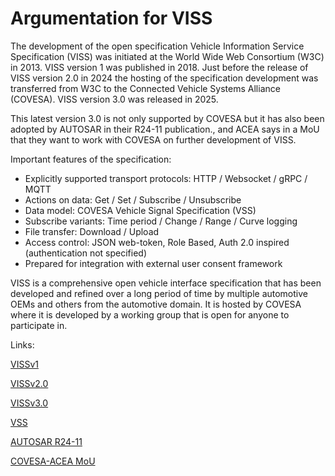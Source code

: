 # Argumentation for VISS

The development of the open specification Vehicle Information Service Specification (VISS) was initiated at the World Wide Web Consortium (W3C) in 2013. VISS version 1 was published in 2018. Just before the release of VISS version 2.0 in 2024 the hosting of the specification development was transferred from W3C to the Connected Vehicle Systems Alliance (COVESA). VISS version 3.0 was released in 2025.

This latest version 3.0 is not only supported by COVESA but it has also been adopted by AUTOSAR in their R24-11 publication., and ACEA says in a MoU that they want to work with COVESA on further development of VISS.

Important features of the specification:

* Explicitly supported transport protocols: HTTP / Websocket / gRPC / MQTT
* Actions on data: Get / Set / Subscribe / Unsubscribe
* Data model: COVESA Vehicle Signal Specification (VSS)
* Subscribe variants: Time period / Change / Range / Curve logging
* File transfer: Download / Upload
* Access control: JSON web-token, Role Based, Auth 2.0 inspired (authentication not specified)
* Prepared for integration with external user consent framework


VISS is a comprehensive  open vehicle interface specification that has been developed and refined over a long period of time by multiple automotive OEMs and others from the automotive domain. It is hosted by COVESA where it is developed by a working group that is open for anyone to participate in.


Links:

[VISSv1](https://www.w3.org/TR/vehicle-information-service/)

[VISSv2.0](https://github.com/COVESA/vehicle-information-service-specification/releases/tag/v2.0)

[VISSv3.0](https://github.com/COVESA/vehicle-information-service-specification/releases/tag/v3.0)

[VSS](https://github.com/COVESA/vehicle_signal_specification)

[AUTOSAR R24-11](https://www.autosar.org/search?tx_solr%5Bfilter%5D%5B1%5D=platform%3AAP&tx_solr%5Bfilter%5D%5B2%5D=category%3AR24-11&tx_solr%5Bq%5D=)

[COVESA-ACEA MoU](https://www.acea.auto/press-release/auto-makers-and-covesa-sign-memorandum-of-understanding-to-advance-interoperability-in-commercial-vehicles/)

